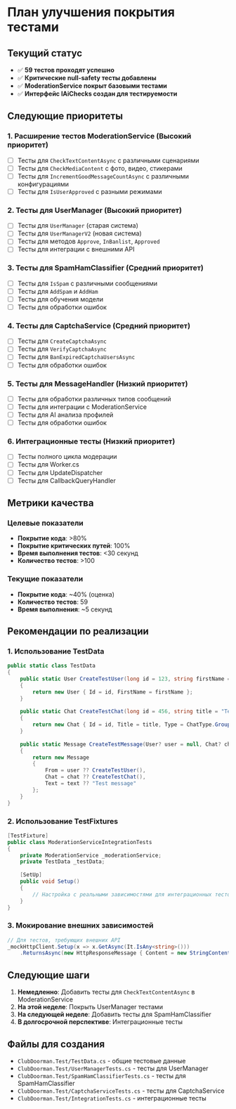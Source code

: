 # План улучшения покрытия тестами

## Текущий статус
- ✅ **59 тестов проходят успешно**
- ✅ **Критические null-safety тесты добавлены**
- ✅ **ModerationService покрыт базовыми тестами**
- ✅ **Интерфейс IAiChecks создан для тестируемости**

## Следующие приоритеты

### 1. Расширение тестов ModerationService (Высокий приоритет)
- [ ] Тесты для `CheckTextContentAsync` с различными сценариями
- [ ] Тесты для `CheckMediaContent` с фото, видео, стикерами
- [ ] Тесты для `IncrementGoodMessageCountAsync` с различными конфигурациями
- [ ] Тесты для `IsUserApproved` с разными режимами

### 2. Тесты для UserManager (Высокий приоритет)
- [ ] Тесты для `UserManager` (старая система)
- [ ] Тесты для `UserManagerV2` (новая система)
- [ ] Тесты для методов `Approve`, `InBanlist`, `Approved`
- [ ] Тесты для интеграции с внешними API

### 3. Тесты для SpamHamClassifier (Средний приоритет)
- [ ] Тесты для `IsSpam` с различными сообщениями
- [ ] Тесты для `AddSpam` и `AddHam`
- [ ] Тесты для обучения модели
- [ ] Тесты для обработки ошибок

### 4. Тесты для CaptchaService (Средний приоритет)
- [ ] Тесты для `CreateCaptchaAsync`
- [ ] Тесты для `VerifyCaptchaAsync`
- [ ] Тесты для `BanExpiredCaptchaUsersAsync`
- [ ] Тесты для обработки ошибок

### 5. Тесты для MessageHandler (Низкий приоритет)
- [ ] Тесты для обработки различных типов сообщений
- [ ] Тесты для интеграции с ModerationService
- [ ] Тесты для AI анализа профилей
- [ ] Тесты для обработки ошибок

### 6. Интеграционные тесты (Низкий приоритет)
- [ ] Тесты полного цикла модерации
- [ ] Тесты для Worker.cs
- [ ] Тесты для UpdateDispatcher
- [ ] Тесты для CallbackQueryHandler

## Метрики качества

### Целевые показатели
- **Покрытие кода**: >80%
- **Покрытие критических путей**: 100%
- **Время выполнения тестов**: <30 секунд
- **Количество тестов**: >100

### Текущие показатели
- **Покрытие кода**: ~40% (оценка)
- **Количество тестов**: 59
- **Время выполнения**: ~5 секунд

## Рекомендации по реализации

### 1. Использование TestData
```csharp
public static class TestData
{
    public static User CreateTestUser(long id = 123, string firstName = "Test")
    {
        return new User { Id = id, FirstName = firstName };
    }
    
    public static Chat CreateTestChat(long id = 456, string title = "Test Chat")
    {
        return new Chat { Id = id, Title = title, Type = ChatType.Group };
    }
    
    public static Message CreateTestMessage(User? user = null, Chat? chat = null, string? text = null)
    {
        return new Message 
        { 
            From = user ?? CreateTestUser(),
            Chat = chat ?? CreateTestChat(),
            Text = text ?? "Test message"
        };
    }
}
```

### 2. Использование TestFixtures
```csharp
[TestFixture]
public class ModerationServiceIntegrationTests
{
    private ModerationService _moderationService;
    private TestData _testData;
    
    [SetUp]
    public void Setup()
    {
        // Настройка с реальными зависимостями для интеграционных тестов
    }
}
```

### 3. Мокирование внешних зависимостей
```csharp
// Для тестов, требующих внешних API
_mockHttpClient.Setup(x => x.GetAsync(It.IsAny<string>()))
    .ReturnsAsync(new HttpResponseMessage { Content = new StringContent("{}") });
```

## Следующие шаги

1. **Немедленно**: Добавить тесты для `CheckTextContentAsync` в ModerationService
2. **На этой неделе**: Покрыть UserManager тестами
3. **На следующей неделе**: Добавить тесты для SpamHamClassifier
4. **В долгосрочной перспективе**: Интеграционные тесты

## Файлы для создания

- `ClubDoorman.Test/TestData.cs` - общие тестовые данные
- `ClubDoorman.Test/UserManagerTests.cs` - тесты для UserManager
- `ClubDoorman.Test/SpamHamClassifierTests.cs` - тесты для SpamHamClassifier
- `ClubDoorman.Test/CaptchaServiceTests.cs` - тесты для CaptchaService
- `ClubDoorman.Test/IntegrationTests.cs` - интеграционные тесты 